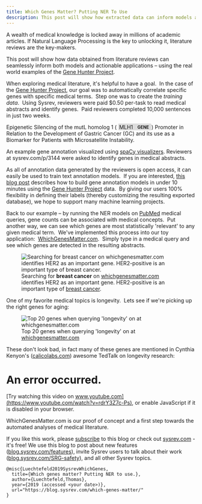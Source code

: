 ```yaml
---
title: Which Genes Matter? Putting NER To Use
description: This post will show how extracted data can inform models and actionable applications – using the real world examples of the Gene Hunter Project and WhichGenesMatter.com.
---
```

A wealth of medical knowledge is locked away in millions of academic
articles. If Natural Language Processing is the key to unlocking it,
literature reviews are the key-makers.  

This post will show how data obtained from literature reviews can
seamlessly inform both models and actionable applications – using the
real world examples of the [Gene Hunter
Project](https://sysrev.com/p/3144).

When exploring medical literature, it's helpful to have a goal.  In the
case of the [Gene Hunter Project](https://sysrev.com/p/3144), our goal
was to automatically correlate specific genes with specific medical
terms.  Step one was to create the *training data*.  Using Sysrev,
reviewers were paid $0.50 per-task to read medical abstracts and
identify genes.  Paid reviewers completed 10,000 sentences in just two
weeks.

Epigenetic Silencing of the mutL homolog 1 ( <span class="mark entity"
style="background: #ddd; padding: 0.05em 0.15em; margin: 0 0.05em; line-height: 1; border-radius: 0.15em; box-decoration-break: clone; -webkit-box-decoration-break: clone">
MLH1 <span
style="font-size: 0.8em; font-weight: bold; line-height: 1; border-radius: 0.35em; text-transform: uppercase; vertical-align: middle; margin-left: 0.5rem">GENE</span>
</span> ) Promoter in Relation to the Development of Gastric Cancer (GC)
and its use as a Biomarker for Patients with Microsatellite Instability.

An example gene annotation visualized using [spaCy
visualizers](https://spacy.io/usage/visualizers). Reviewers at
sysrev.com/p/3144 were asked to identify genes in medical abstracts.

  

As all of annotation data generated by the reviewers is open access, it
can easily be used to train text annotation models.  If you are
interested, [this blog post](blog.sysrev.com/simple-ner) describes how
to build gene annotation models in under 10 minutes using the [Gene
Hunter Project](sysrev.com/p/3144) data.  By giving our users 100%
flexibility in defining their labels (thereby customizing the resulting
exported database), we hope to support many machine learning projects.

Back to our example – by running the NER models on
[PubMed](https://www.ncbi.nlm.nih.gov/pubmed/) medical queries, gene
counts can be associated with medical concepts.  Put another way, we can
see which genes are most statistically 'relevant' to any given medical
term.  We've implemented this process into our toy application:
 [WhichGenesMatter.com](http://Whichgenesmatter.com).  Simply type in a
medical query and see which genes are detected in the resulting
abstracts.

<figure>
<img src="https://sysrev-docs.s3.amazonaws.com/_posts/blog/content/images/2019/07/image-2.png" class="kg-image" alt="Searching for breast cancer on whichgenesmatter.com identifies HER2 as an important gene. HER2-positive is an important type of breast cancer." /><figcaption aria-hidden="true">Searching for <strong>breast cancer</strong> on <a href="http://whichgenesmatter.com">whichgenesmatter.com</a> identifies HER2 as an important gene. HER2-positive is an important type of <a href="https://www.mayoclinic.org/breast-cancer/expert-answers/faq-20058066">breast cancer</a>.</figcaption>
</figure>

One of my favorite medical topics is longevity.  Lets see if we're
picking up the right genes for aging:

<figure>
<img src="https://lh5.googleusercontent.com/EFrHX9_ukgHAxVFKWYApKQh77Nmb4zsEKxxCupLyrXmhXfG247FpbPv7gm4SazjYKUbs_puOw1Pc18dpxqoUDON7-Nhh4K2K-MydvGCvCd13FOpURwqHbpQNZZvYOjdNHIin3G-os7o" class="kg-image" alt="Top 20 genes when querying &#39;longevity&#39; on at whichgenesmatter.com" /><figcaption aria-hidden="true">Top 20 genes when querying 'longevity' on at <a href="https://whichgenesmatter.com">whichgenesmatter.com</a></figcaption>
</figure>

These don't look bad, in fact many of these genes are mentioned in
Cynthia Kenyon's ([calicolabs.com](https://www.calicolabs.com)) awesome
TedTalk on longevity research:

# An error occurred.

[Try watching this video on
www.youtube.com](https://www.youtube.com/watch?v=rdrY3Z7c-Ps), or enable
JavaScript if it is disabled in your browser.

WhichGenesMatter.com is our proof of concept and a first step towards
the automated analyses of medical literature.

If you like this work, please [subscribe](#subscribe) to this blog or
check out [sysrev.com](https://sysrev.com) - it's free! We use this blog
to post about new features
([blog.sysrev.com/features](https://blog.sysrev.com/tag/features/)),
invite Sysrev users to talk about their work
([blog.sysrev.com/SRG-safety](https://blog.sysrev.com/SRG-safety)), and
all other Sysrev topics.

    @misc{Luechtefeld2019SysrevWhichGenes,
      title={Which genes matter? Putting NER to use.},
      author={Luechtefeld,Thomas},
      year={2019 (accessed <your date>)},
      url="https://blog.sysrev.com/which-genes-matter/"
    }

 


